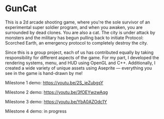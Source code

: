 
# GunCat

This is a 2d arcade shooting game, where you're the sole survivor of an experimental super soldier program, and when you awaken, you are surrounded by dead clones. You are also a cat. The city is under attack by monsters and the military has begun pulling back to initiate Protocol: Scorched Earth, an emergency protocol to completely destroy the city.

Since this is a group project, each of us has contributed equally by taking responsibility for different aspects of the game. For my part, I developed the rendering systems, menu, and HUD using OpenGL and C++. Additionally, I created a wide variety of unique assets using Aseprite — everything you see in the game is hand-drawn by me! 


Milestone 1 demo: https://youtu.be/2S_jeZubgsY

Milestone 2 demo: https://youtu.be/3fOEYwzwAqg

Milestone 3 demo: https://youtu.be/YbA0AZOdc1Y

Milestone 4 demo: in progress
